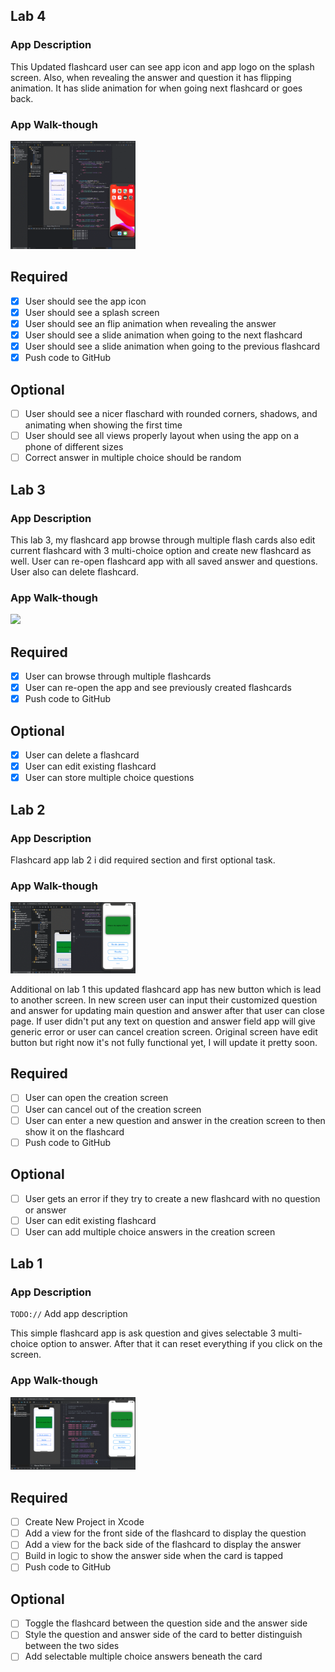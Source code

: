 ## Lab 4

### App Description
This Updated flashcard user can see app icon and app logo on the splash screen. Also, when revealing the answer and question it has flipping animation. It has slide animation for when going next flashcard or goes back.

### App Walk-though

<img src="flashcardLab4.gif" width=200><br>

## Required
- [x] User should see the app icon 
- [x] User should see a splash screen
- [x] User should see an flip animation when revealing the answer
- [x] User should see a slide animation when going to the next flashcard
- [x] User should see a slide animation when going to the previous flashcard
- [x] Push code to GitHub
## Optional
- [ ] User should see a nicer flaschard with rounded corners, shadows, and animating when showing the first time
- [ ] User should see all views properly layout when using the app on a phone of different sizes
- [ ] Correct answer in multiple choice should be random

## Lab 3

### App Description

This lab 3, my flashcard app browse through multiple flash cards also edit current flashcard with 3 multi-choice option and create new flashcard as well. User can re-open flashcard app with all saved answer and questions. User also can delete flashcard.

### App Walk-though

<img src="Lab 3.gif" width=200><br>

## Required
- [x] User can browse through multiple flashcards
- [x] User can re-open the app and see previously created flashcards
- [x] Push code to GitHub
## Optional
- [x] User can delete a flashcard
- [x] User can edit existing flashcard
- [x] User can store multiple choice questions

## Lab 2

### App Description
Flashcard app lab 2
i did required section and first optional task.

### App Walk-though

<img src="flashcardLab2.gif" width=200><br>


Additional on lab 1 this updated flashcard app has new button which is lead to another screen. In new screen user can input their customized question and answer for updating main question and answer after that user can close page. If user didn't put any text on question and answer field app will give generic error or user can cancel creation screen. Original screen have edit button but right now it's not fully functional yet, I will update it pretty soon. 

## Required
- [ ] User can open the creation screen
- [ ] User can cancel out of the creation screen
- [ ] User can enter a new question and answer in the creation screen to then show it on the flashcard
- [ ] Push code to GitHub
## Optional
- [ ] User gets an error if they try to create a new flashcard with no question or answer
- [ ] User can edit existing flashcard
- [ ] User can add multiple choice answers in the creation screen

## Lab 1

### App Description
`TODO://` Add app description

This simple flashcard app is ask question and gives selectable 3 multi-choice option to answer.
After that it can reset everything if you click on the screen. 

### App Walk-though

<img src="Flashcards.gif" width=200><br>

## Required
- [ ] Create New Project in Xcode
- [ ] Add a view for the front side of the flashcard to display the question
- [ ] Add a view for the back side of the flashcard to display the answer
- [ ] Build in logic to show the answer side when the card is tapped
- [ ] Push code to GitHub
## Optional
- [ ] Toggle the flashcard between the question side and the answer side
- [ ] Style the question and answer side of the card to better distinguish between the two sides
- [ ] Add selectable multiple choice answers beneath the card
